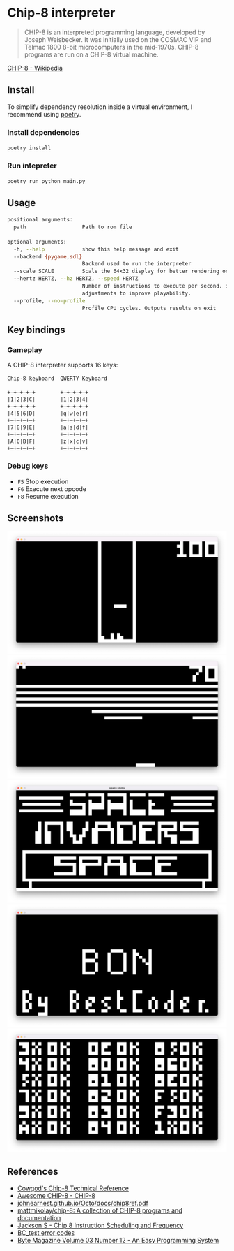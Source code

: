 # Chip-8 interpreter 

> CHIP-8 is an interpreted programming language, developed by Joseph Weisbecker.
> It was initially used on the COSMAC VIP and Telmac 1800 8-bit microcomputers in
> the mid-1970s. CHIP-8 programs are run on a CHIP-8 virtual machine.

[CHIP-8 - Wikipedia](https://en.wikipedia.org/wiki/CHIP-8)

## Install

To simplify dependency resolution inside a virtual environment, I recommend using [poetry](https://python-poetry.org/docs/#installation).

### Install dependencies

```poetry install```

### Run intepreter

```poetry run python main.py```

## Usage

```bash
positional arguments:
  path                  Path to rom file

optional arguments:
  -h, --help            show this help message and exit
  --backend {pygame,sdl}
                        Backend used to run the interpreter
  --scale SCALE         Scale the 64x32 display for better rendering on modern monitors
  --hertz HERTZ, --hz HERTZ, --speed HERTZ
                        Number of instructions to execute per second. Some games require
                        adjustments to improve playability.
  --profile, --no-profile
                        Profile CPU cycles. Outputs results on exit
```

## Key bindings

### Gameplay

A CHIP-8 interpreter supports 16 keys:

```
Chip-8 keyboard  QWERTY Keyboard

+–+–+–+–+        +–+–+–+–+
|1|2|3|C|        |1|2|3|4|             
+–+–+–+–+        +–+–+–+–+
|4|5|6|D|        |q|w|e|r|
+–+–+–+–+        +–+–+–+–+
|7|8|9|E|        |a|s|d|f|             
+–+–+–+–+        +–+–+–+–+
|A|0|B|F|        |z|x|c|v|
+–+–+–+–+        +–+–+–+–+
```

### Debug keys

 - `F5` Stop execution
 - `F6` Execute next opcode 
 - `F8` Resume execution

## Screenshots

![Tetris](/docs/images/tetris.png)
![Breakout](/docs/images/breakout.png)
![Space Invaders](/docs/images/space-invaders.png)
![BC Test](/docs/images/bc-test.png)
![Opcode Test](/docs/images/opcode-test.png)

## References

 - [Cowgod's Chip-8 Technical Reference](http://devernay.free.fr/hacks/chip8/C8TECH10.HTM#4.0)
 - [Awesome CHIP-8 - CHIP-8](https://chip-8.github.io/links/)
 - [johnearnest.github.io/Octo/docs/chip8ref.pdf](http://johnearnest.github.io/Octo/docs/chip8ref.pdf)
 - [mattmikolay/chip-8: A collection of CHIP-8 programs and documentation](https://github.com/mattmikolay/chip-8)
 - [Jackson S - Chip 8 Instruction Scheduling and Frequency](https://jackson-s.me/2019/07/13/Chip-8-Instruction-Scheduling-and-Frequency.html)
 - [BC_test error codes](https://slack-files.com/T3CH37TNX-F3RKEUKL4-b05ab4930d)
 - [Byte Magazine Volume 03 Number 12 - An Easy Programming System](https://archive.org/details/byte-magazine-1978-12/page/n109/mode/2up)
